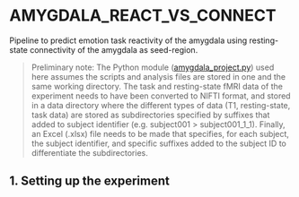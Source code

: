 # AMYGDALA_REACT_VS_CONNECT
Pipeline to predict emotion task reactivity of the amygdala using resting-state connectivity of the amygdala as seed-region.

> Preliminary note: The Python module ([amygdala_project.py](https://github.com/tvarkevi/AMYGDALA_REACT_VS_CONNECT/blob/master/amygdala_project.py)) used here assumes the scripts and analysis files are stored in one and the same working directory. The task and resting-state fMRI data of the experiment needs to have been converted to NIFTI format, and stored in a data directory where the different types of data (T1, resting-state, task data) are stored as subdirectories specified by suffixes that added to subject identifier (e.g. subject001 > subject001_1_1). Finally, an Excel (.xlsx) file needs to be made that specifies, for each subject, the subject identifier, and specific suffixes added to the subject ID to differentiate the subdirectories.

## 1. Setting up the experiment

